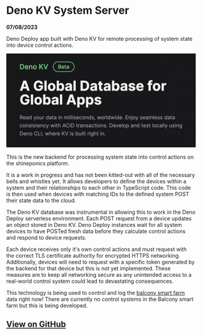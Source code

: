 # Deno KV System Server

<p id="date"><strong>07/08/2023</strong></p>
<p id="desc">Deno Deploy app built with Deno KV for remote processing of system state into device control actions.</p>

![twin-tree-diagram](/public/articles/source/deno-kv-system-server/deno-kv.webp)

This is the new backend for processing system state into control actions on the shineponics platform. 

It is a work in progress and has not been kitted-out with all of the necessary bells and whistles yet. It allows developers to define the devices within a system and their relationships to each other in TypeScript code. This code is then used when devices with matching IDs to the defined system POST their state data to the cloud.

The Deno KV database was instrumental in allowing this to work in the Deno Deploy serverless environment. Each POST request from a device updates an object stored in Deno KV. Deno Deploy instances wait for all system devices to have POSTed fresh data before they calculate control actions and respond to device requests. 

Each device receives only it's own control actions and must request with the correct TLS certificate authority for encrypted HTTPS networking. Additionally, devices will need to request with a specific token generated by the backend for that device but this is not yet implemented. These measures are to keep all networking secure as any unintended access to a real-world control system could lead to devastating consequences.

This technology is being used to control and log the [balcony smart farm](/farms) data right now! There are currently no control systems in the Balcony smart farm but this is being developed.

## [View on GitHub](https://github.com/shine-systems/deno-kv-system-server)

